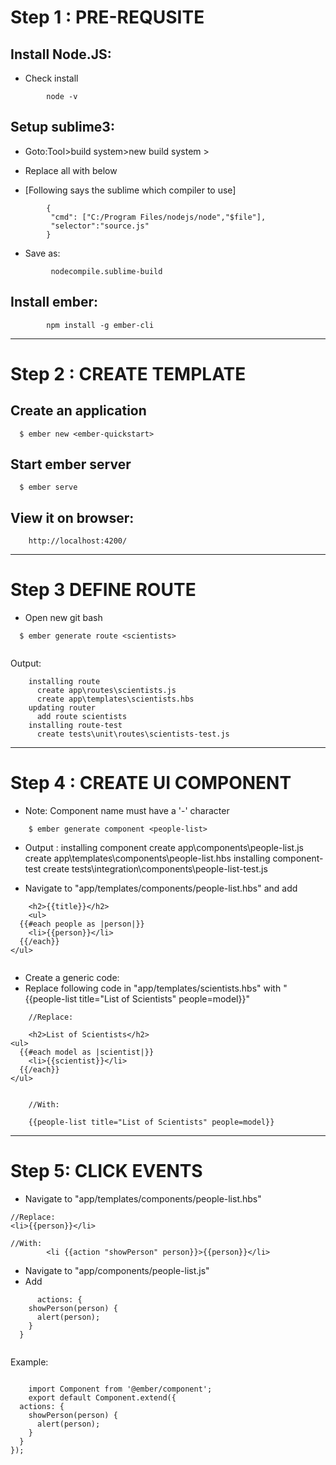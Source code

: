 # Step 1 : PRE-REQUSITE
## Install Node.JS:
- Check install
```
		node -v
```
## Setup sublime3:
- Goto:Tool>build system>new build system >
- Replace all with below
		
- [Following says the sublime which compiler to use]
```
		{
		 "cmd": ["C:/Program Files/nodejs/node","$file"],
		 "selector":"source.js"
		}
```
- Save as:
```
		 nodecompile.sublime-build
```	
## Install ember:
```
		npm install -g ember-cli
```
---
# Step 2 : CREATE TEMPLATE
## Create an application
```
  $ ember new <ember-quickstart>
```
## Start ember server
```
  $ ember serve
```
## View it on browser:
```
	http://localhost:4200/
```
---
# Step 3 DEFINE ROUTE
- Open new git bash 
```
  $ ember generate route <scientists>
	
```
Output:
```
	installing route
	  create app\routes\scientists.js
	  create app\templates\scientists.hbs
	updating router
	  add route scientists
	installing route-test
	  create tests\unit\routes\scientists-test.js
```
---
# Step 4 : CREATE UI COMPONENT
- Note: Component name must have a '-' character
	
```
	$ ember generate component <people-list>
```
- Output :
	installing component
	  create app\components\people-list.js
	  create app\templates\components\people-list.hbs
	installing component-test
	  create tests\integration\components\people-list-test.js
	
- Navigate to "app/templates/components/people-list.hbs" and add
	
```
	<h2>{{title}}</h2>
	<ul>
  {{#each people as |person|}}
    <li>{{person}}</li>
  {{/each}}
</ul>
	
```
- Create a generic code:
- Replace following code in  "app/templates/scientists.hbs" with "{{people-list title="List of Scientists" people=model}}"
	
```
	//Replace:
	
	<h2>List of Scientists</h2>
<ul>
  {{#each model as |scientist|}}
    <li>{{scientist}}</li>
  {{/each}}
</ul>
	
	
	//With:
	
	{{people-list title="List of Scientists" people=model}}
```
	
	
	
	
	
---
# Step 5: CLICK EVENTS
- Navigate to "app/templates/components/people-list.hbs"
	
```
//Replace:
<li>{{person}}</li>

//With:
        <li {{action "showPerson" person}}>{{person}}</li>

```
- Navigate to "app/components/people-list.js"
- Add
```
	  actions: {
    showPerson(person) {
      alert(person);
    }
  }
	
```
	
Example:
```
	
	import Component from '@ember/component';
	export default Component.extend({
  actions: {
    showPerson(person) {
      alert(person);
    }
  }
});
```
